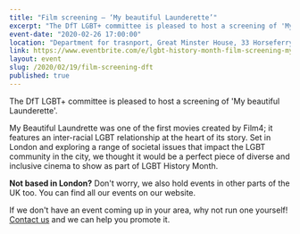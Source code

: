 ```yaml
---
title: "Film screening – ‘My beautiful Launderette’"
excerpt: "The DfT LGBT+ committee is pleased to host a screening of 'My beautiful Launderette'." 
event-date: "2020-02-26 17:00:00"
location: "Department for trasnport, Great Minster House, 33 Horseferry Rd, Westminster, London SW1P 4DR"
link: https://www.eventbrite.com/e/lgbt-history-month-film-screening-my-beautiful-launderette-tickets-91548392707
layout: event
slug: /2020/02/19/film-screening-dft
published: true
---
```


The DfT LGBT+ committee is pleased to host a screening of 'My beautiful Launderette'.

My Beautiful Laundrette was one of the first movies created by Film4; it features an inter-racial LGBT relationship at the heart of its story. Set in London and exploring a range of societal issues that impact the LGBT community in the city, we thought it would be a perfect piece of diverse and inclusive cinema to show as part of LGBT History Month.

**Not based in London?** Don't worry, we also hold events in other parts of the UK too. You can find all our events on our website.

If we don't have an event coming up in your area, why not run one yourself! [Contact us](/about/contact-us/) and we can help you promote it.
